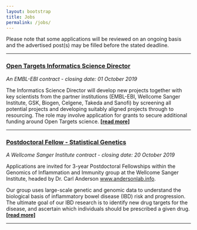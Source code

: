 ```yaml
---
layout: bootstrap
title: Jobs
permalink: /jobs/
---
```

Please note that some applications will be reviewed on an ongoing basis and the advertised post(s) may be filled before the stated deadline. 

***

### [Open Targets Informatics Science Director](https://www.embl.de/jobs/searchjobs/index.php?ref=EBI01486)
*An EMBL-EBI contract - closing date: 01 October 2019*

The Informatics Science Director will develop new projects together with key scientists from the partner institutions (EMBL-EBI, Wellcome Sanger Institute, GSK, Biogen, Celgene, Takeda and Sanofi) by screening all potential projects and developing suitably aligned projects through to resourcing. The role may involve application for grants to secure additional funding around Open Targets science. __[[read more]](https://www.embl.de/jobs/searchjobs/index.php?ref=EBI01486)__

***

### [Postdoctoral Fellow - Statistical Genetics](https://jobs.sanger.ac.uk/vacancy/postdoctoral-fellow-statistical-genetics-399701.html)
*A Wellcome Sanger Institute contract - closing date: 20 October 2019*

Applications are invited for 3-year Postdoctoral Fellowships within the Genomics of Inflammation and Immunity group at the Wellcome Sanger Institute, headed by Dr. Carl Anderson www.andersonlab.info.

Our group uses large-scale genetic and genomic data to understand the biological basis of inflammatory bowel disease (IBD) risk and progression. The ultimate goal of our IBD research is to identify new drug targets for the disease, and ascertain which individuals should be prescribed a given drug. __[[read more]](https://jobs.sanger.ac.uk/vacancy/postdoctoral-fellow-statistical-genetics-399701.html)__

***

